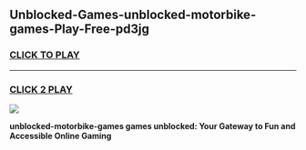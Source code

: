 
## Unblocked-Games-unblocked-motorbike-games-Play-Free-pd3jg
<h3>
<a href="https://premium76.site?title=unblocked-motorbike-games&ref=10A">CLICK TO PLAY</a></h3>
<hr>

<h3>
<a href="https://premium76.site?title=unblocked-motorbike-games&ref=10A">CLICK 2 PLAY</a>
  
</h3>

<a href="https://premium76.site?title=unblocked-motorbike-games&ref=10A"><img src="https://clearcache.store/games.png"></a>


**unblocked-motorbike-games games unblocked: Your Gateway to Fun and Accessible Online Gaming**
